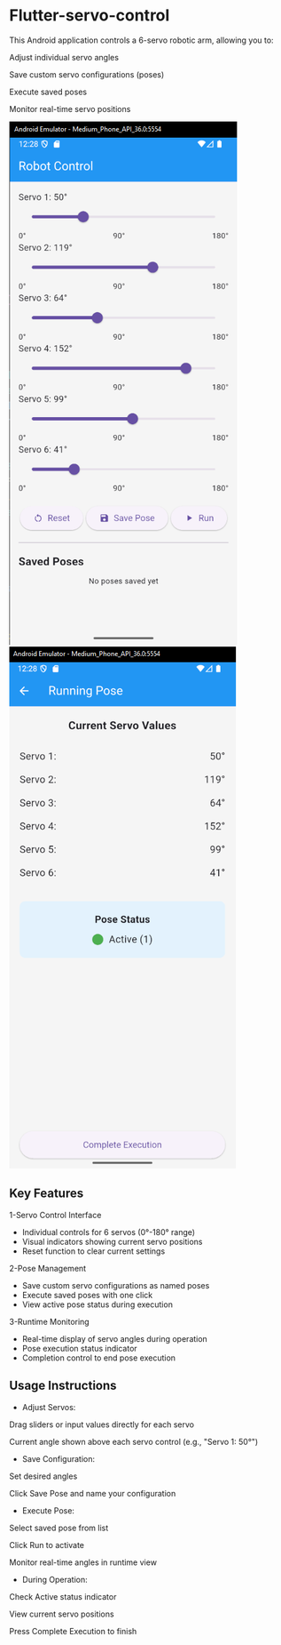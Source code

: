 # Flutter-servo-control
This Android application controls a 6-servo robotic arm, allowing you to:

Adjust individual servo angles

Save custom servo configurations (poses)

Execute saved poses

Monitor real-time servo positions

![Flutter-servo-control](HS.png)
![Flutter-servo-control](RS.png)

## Key Features
1-Servo Control Interface

- Individual controls for 6 servos (0°-180° range)
- Visual indicators showing current servo positions
- Reset function to clear current settings

2-Pose Management

- Save custom servo configurations as named poses
- Execute saved poses with one click
- View active pose status during execution

3-Runtime Monitoring

- Real-time display of servo angles during operation
- Pose execution status indicator
- Completion control to end pose execution

## Usage Instructions
- Adjust Servos:

Drag sliders or input values directly for each servo

Current angle shown above each servo control (e.g., "Servo 1: 50°")

- Save Configuration:

Set desired angles

Click Save Pose and name your configuration

- Execute Pose:

Select saved pose from list

Click Run to activate

Monitor real-time angles in runtime view

- During Operation:

Check Active status indicator

View current servo positions

Press Complete Execution to finish
